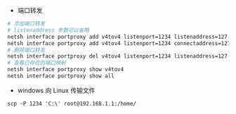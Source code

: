 - 端口转发

```bash
# 添加端口转发
# listenaddress 参数可以省略
netsh interface portproxy add v4tov4 listenport=1234 listenaddress=127.0.0.1 connectport=22 connectaddress=192.168.1.1
netsh interface portproxy add v4tov4 listenport=1234 connectaddress=127.0.0.1 connectport=22 protocol=tcp
# 删除端口转发
netsh interface portproxy del v4tov4 listenport=1234 listenaddress=127.0.0.1
# 查看已存在的端口映射
netsh interface portproxy show v4tov4
netsh interface portproxy show all
```

- windows 向 Linux 传输文件

`scp -P 1234 'C:\' root@192.168.1.1:/home/`